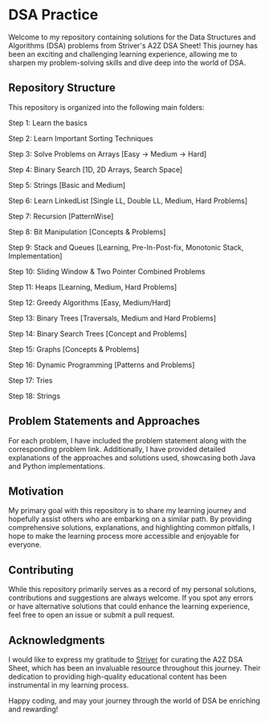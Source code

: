 # DSA Practice

Welcome to my repository containing solutions for the Data Structures and Algorithms (DSA) problems from Striver's A2Z DSA Sheet! This journey has been an exciting and challenging learning experience, allowing me to sharpen my problem-solving skills and dive deep into the world of DSA.

## Repository Structure

This repository is organized into the following main folders:


 Step 1: Learn the basics

 Step 2: Learn Important Sorting Techniques

 Step 3: Solve Problems on Arrays [Easy -> Medium -> Hard]

 Step 4: Binary Search [1D, 2D Arrays, Search Space]

 Step 5: Strings [Basic and Medium]

 Step 6: Learn LinkedList [Single LL, Double LL, Medium, Hard Problems]

 Step 7: Recursion [PatternWise]

 Step 8: Bit Manipulation [Concepts & Problems]

 Step 9: Stack and Queues [Learning, Pre-In-Post-fix, Monotonic Stack, Implementation]

 Step 10: Sliding Window & Two Pointer Combined Problems

 Step 11: Heaps [Learning, Medium, Hard Problems]

 Step 12: Greedy Algorithms [Easy, Medium/Hard]

 Step 13: Binary Trees [Traversals, Medium and Hard Problems]

 Step 14: Binary Search Trees [Concept and Problems]

 Step 15: Graphs [Concepts & Problems]

 Step 16: Dynamic Programming [Patterns and Problems]

 Step 17: Tries

 Step 18: Strings

## Problem Statements and Approaches

For each problem, I have included the problem statement along with the corresponding problem link. Additionally, I have provided detailed explanations of the approaches and solutions used, showcasing both Java and Python implementations.


## Motivation

My primary goal with this repository is to share my learning journey and hopefully assist others who are embarking on a similar path. By providing comprehensive solutions, explanations, and highlighting common pitfalls, I hope to make the learning process more accessible and enjoyable for everyone.

## Contributing

While this repository primarily serves as a record of my personal solutions, contributions and suggestions are always welcome. If you spot any errors or have alternative solutions that could enhance the learning experience, feel free to open an issue or submit a pull request.

## Acknowledgments

I would like to express my gratitude to [Striver](https://www.youtube.com/c/takeUforward) for curating the A2Z DSA Sheet, which has been an invaluable resource throughout this journey. Their dedication to providing high-quality educational content has been instrumental in my learning process.

Happy coding, and may your journey through the world of DSA be enriching and rewarding!
